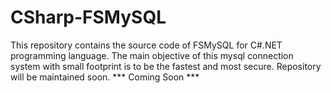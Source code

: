 # CSharp-FSMySQL
This repository contains the source code of FSMySQL for C#.NET programming language. The main objective of this mysql connection system with small footprint is to be the fastest and most secure. Repository will be maintained soon.
*** Coming Soon ***
